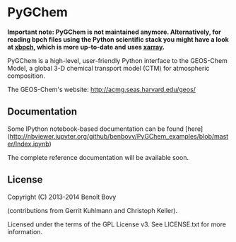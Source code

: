 PyGChem
=======

**Important note: PyGChem is not maintained anymore. Alternatively, for
reading bpch files using the Python scientific stack you might have a look
at [xbpch](https://github.com/darothen/xbpch), which is more up-to-date and
uses [xarray](http://xarray.pydata.org/en/stable/).**

PyGChem is a high-level, user-friendly Python interface to the
GEOS-Chem Model, a global 3-D chemical transport model (CTM)
for atmospheric composition.

The GEOS-Chem's website: <http://acmg.seas.harvard.edu/geos/>


Documentation
-------------

Some IPython notebook-based documentation can be found [here]
(http://nbviewer.jupyter.org/github/benbovy/PyGChem_examples/blob/master/Index.ipynb)

The complete reference documentation will be available soon.


License
-------

Copyright (C) 2013-2014 Benoît Bovy

(contributions from Gerrit Kuhlmann and Christoph Keller).

Licensed under the terms of the GPL License v3.
See LICENSE.txt for more information.
